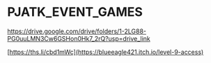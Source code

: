 # PJATK_EVENT_GAMES
https://drive.google.com/drive/folders/1-2LG88-PG0uuLMN3Cw6GSHon0Hk7_2rQ?usp=drive_link

[https://ths.li/cbd1mWc](https://blueeagle421.itch.io/level-9-access)
